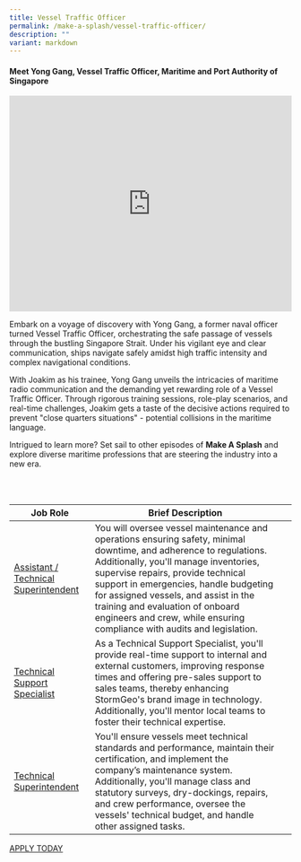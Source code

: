 ```yaml
---
title: Vessel Traffic Officer
permalink: /make-a-splash/vessel-traffic-officer/
description: ""
variant: markdown
---
```

#### Meet Yong Gang, Vessel Traffic Officer, Maritime and Port Authority of Singapore

<iframe allowfullscreen="" allow="accelerometer; autoplay; clipboard-write; encrypted-media; gyroscope; picture-in-picture; web-share" frameborder="0" title="YouTube video player" src="https://www.youtube.com/embed/1rbu6PWARtw?si=dDuz8BSxvPsLGLPx" height="385" width="100%"></iframe>

Embark on a voyage of discovery with Yong Gang, a former naval officer turned Vessel Traffic Officer, orchestrating the safe passage of vessels through the bustling Singapore Strait. Under his vigilant eye and clear communication, ships navigate safely amidst high traffic intensity and complex navigational conditions.

With Joakim as his trainee, Yong Gang unveils the intricacies of maritime radio communication and the demanding yet rewarding role of a Vessel Traffic Officer. Through rigorous training sessions, role-play scenarios, and real-time challenges, Joakim gets a taste of the decisive actions required to prevent "close quarters situations" - potential collisions in the maritime language.

Intrigued to learn more? Set sail to other episodes of&nbsp;**Make A Splash**&nbsp;and explore diverse maritime professions that are steering the industry into a new era.

<br>
<br>

| Job Role | Brief Description | &nbsp; |
| --- | --- | --- |
| [Assistant / Technical Superintendent](https://www.maritimesgconnect.com/job-detail/85KQ8OX6W8XJT5A6Y1A3) | You will oversee vessel maintenance and operations ensuring safety, minimal downtime, and adherence to regulations. Additionally, you'll manage inventories, supervise repairs, provide technical support in emergencies, handle budgeting for assigned vessels, and assist in the training and evaluation of onboard engineers and crew, while ensuring compliance with audits and legislation. | &nbsp; |
| [Technical Support Specialist](https://www.maritimesgconnect.com/job-detail/0HW96DUQIKN3QTH9R6N1) | As a Technical Support Specialist, you'll provide real-time support to internal and external customers, improving response times and offering pre-sales support to sales teams, thereby enhancing StormGeo's brand image in technology. Additionally, you'll mentor local teams to foster their technical expertise. | &nbsp; |
| [Technical Superintendent](https://www.maritimesgconnect.com/job-detail/IJDDDJFEBXHCMU3E5I39) | You'll ensure vessels meet technical standards and performance, maintain their certification, and implement the company’s maintenance system. Additionally, you'll manage class and statutory surveys, dry-dockings, repairs, and crew performance, oversee the vessels' technical budget, and handle other assigned tasks. |

[APPLY TODAY](https://www.maritimesgconnect.com/job-listing?keyword=Technical%20Executive&amp;jobfunction=)